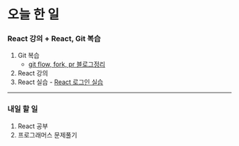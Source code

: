 # 오늘 한 일

### React 강의 + React, Git 복습

1. Git 복습
   - [git flow, fork, pr 블로그정리](https://dkfma6033.tistory.com/149)
1. React 강의
1. React 실습 - [React 로그인 실습](https://github.com/youahleum/React-Login)

---

### 내일 할 일

1. React 공부
1. 프로그래머스 문제풀기
